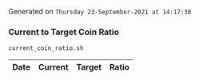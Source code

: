 Generated on `Thursday 23-September-2021 at 14:17:38`

### Current to Target Coin Ratio
`current_coin_ratio.sh`

Date|Current|Target|Ratio
---|---|---|---
